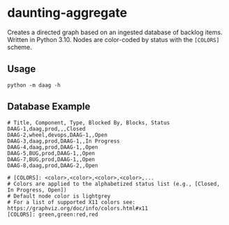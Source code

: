 # daunting-aggregate

Creates a directed graph based on an ingested database of backlog items.  Written in Python 3.10.  Nodes are color-coded by status with the `[COLORS]` scheme.

## Usage

`python -m daag -h`

## Database Example

```
# Title, Component, Type, Blocked By, Blocks, Status
DAAG-1,daag,prod,,,Closed
DAAG-2,wheel,devops,DAAG-1,,Open
DAAG-3,daag,prod,DAAG-1,,In Progress
DAAG-4,daag,prod,DAAG-1,,Open
DAAG-5,BUG,prod,DAAG-1,,Open
DAAG-7,BUG,prod,DAAG-1,,Open
DAAG-8,daag,prod,DAAG-2,,Open

# [COLORS]: <color>,<color>,<color>,<color>,...
# Colors are applied to the alphabetized status list (e.g., [Closed, In Progress, Open])
# Default node color is lightgrey
# For a list of supported X11 colors see: https://graphviz.org/doc/info/colors.html#x11
[COLORS]: green,green:red,red
```
